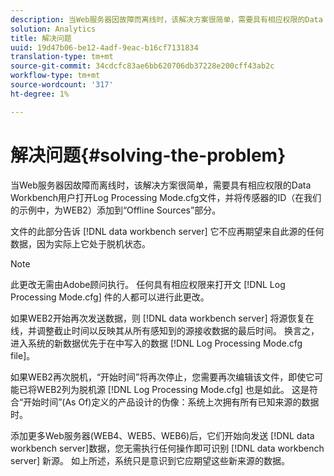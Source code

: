 ```yaml
---
description: 当Web服务器因故障而离线时，该解决方案很简单，需要具有相应权限的Data Workbench用户打开Log Processing Mode.cfg文件，并将传感器的ID（在我们的示例中，为WEB2）添加到“Offline Sources”部分。
solution: Analytics
title: 解决问题
uuid: 19d47b06-be12-4adf-9eac-b16cf7131834
translation-type: tm+mt
source-git-commit: 34cdcfc83ae6bb620706db37228e200cff43ab2c
workflow-type: tm+mt
source-wordcount: '317'
ht-degree: 1%

---
```



# 解决问题{#solving-the-problem}

当Web服务器因故障而离线时，该解决方案很简单，需要具有相应权限的Data Workbench用户打开Log Processing Mode.cfg文件，并将传感器的ID（在我们的示例中，为WEB2）添加到“Offline Sources”部分。

文件的此部分告诉 [!DNL data workbench server] 它不应再期望来自此源的任何数据，因为实际上它处于脱机状态。

>[!NOTE]
>
>此更改无需由Adobe顾问执行。 任何具有相应权限来打开文 [!DNL Log Processing Mode.cfg] 件的人都可以进行此更改。

如果WEB2开始再次发送数据，则 [!DNL data workbench server] 将源恢复在线，并调整截止时间以反映其从所有感知到的源接收数据的最后时间。 换言之，进入系统的新数据优先于在中写入的数据 [!DNL Log Processing Mode.cfg file]。

如果WEB2再次脱机，“开始时间”将再次停止，您需要再次编辑该文件，即使它可能已将WEB2列为脱机源 [!DNL Log Processing Mode.cfg] 也是如此。 这是符合“开始时间”(As Of)定义的产品设计的伪像：系统上次拥有所有已知来源的数据时。

添加更多Web服务器(WEB4、WEB5、WEB6)后，它们开始向发送 [!DNL data workbench server]数据，您无需执行任何操作即可识别 [!DNL data workbench server] 新源。 如上所述，系统只是意识到它应期望这些新来源的数据。

